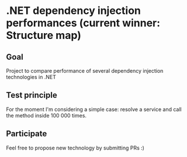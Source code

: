 # .NET dependency injection performances (current winner: Structure map)

## Goal
Project to compare performance of several dependency injection technologies in .NET

## Test principle
For the moment I'm considering a simple case: resolve a service and call the method inside 100 000 times. 

## Participate
Feel free to propose new technology by submitting PRs :) 
